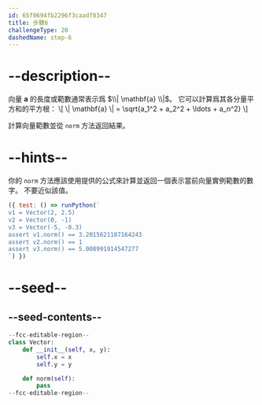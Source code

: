 ```yaml
---
id: 65f0694fb2296f3caadf8347
title: 步驟6
challengeType: 20
dashedName: step-6
---
```


# --description--

向量 $\mathbf{a}$ 的長度或範數通常表示爲 $\\| \mathbf{a} \\|$。 它可以計算爲其各分量平方和的平方根： \\[ \\| \mathbf{a} \\| = \sqrt{a_1^2 + a_2^2 + \ldots + a_n^2} \\]

計算向量範數並從 `norm` 方法返回結果。

# --hints--

你的 `norm` 方法應該使用提供的公式來計算並返回一個表示當前向量實例範數的數字。 不要近似該值。

```js
({ test: () => runPython(`
v1 = Vector(2, 2.5)
v2 = Vector(0, -1)
v3 = Vector(-5, -0.3)
assert v1.norm() == 3.2015621187164243
assert v2.norm() == 1
assert v3.norm() == 5.008991914547277
`) })
```

# --seed--

## --seed-contents--

```py
--fcc-editable-region--
class Vector:
    def __init__(self, x, y):
        self.x = x
        self.y = y

    def norm(self):
        pass
--fcc-editable-region--
```
